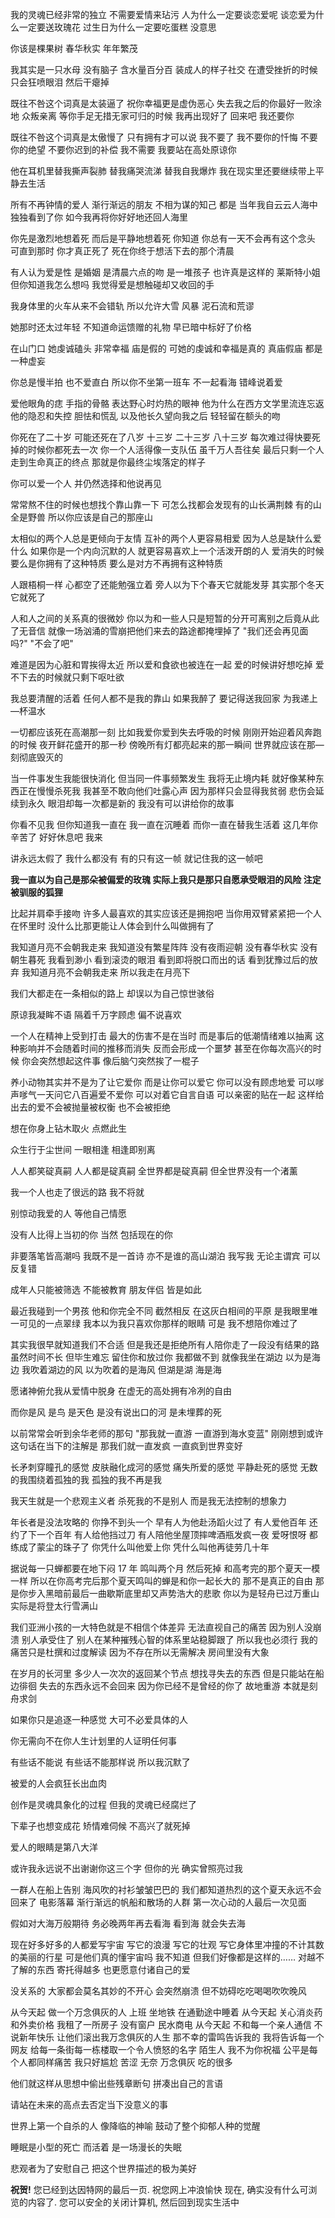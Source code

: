我的灵魂已经非常的独立
不需要爱情来玷污
人为什么一定要谈恋爱呢
谈恋爱为什么一定要送玫瑰花
过生日为什么一定要吃蛋糕
没意思

你该是棵果树 春华秋实 年年繁茂

我其实是一只水母
没有脑子 含水量百分百 装成人的样子社交
在遭受挫折的时候只会狂喷眼泪 然后干瘪掉

既往不咎这个词真是太装逼了
祝你幸福更是虚伪恶心
失去我之后的你最好一败涂地 众叛亲离
等你手足无措无家可归的时候 我再出现好了
回来吧 我还要你

既往不咎这个词真是太傲慢了
只有拥有才可以说 我不要了
我不要你的忏悔 不要你的绝望 不要你迟到的补偿 我不需要
我要站在高处原谅你

他在耳机里替我撕声裂肺 替我痛哭流涕 替我自我爆炸
我在现实里还要继续带上平静去生活

所有不再钟情的爱人
渐行渐远的朋友
不相为谋的知己
都是
当年我自云云人海中独独看到了你
如今我再将你好好地还回人海里

你先是激烈地想着死 而后是平静地想着死
你知道 你总有一天不会再有这个念头
可直到那时 你才真正死了
死在你终于想活下去的那个清晨

有人认为爱是性 是婚姻 是清晨六点的吻 是一堆孩子
也许真是这样的 莱斯特小姐
但你知道我怎么想吗
我觉得爱是想触碰却又收回的手

我身体里的火车从来不会错轨
所以允许大雪 风暴 泥石流和荒谬

她那时还太过年轻
不知道命运馈赠的礼物
早已暗中标好了价格

在山门口 她虔诚磕头 非常幸福
庙是假的 可她的虔诚和幸福是真的
真庙假庙 都是一种虚妄

你总是慢半拍 也不爱直白
所以你不坐第一班车 不一起看海
错峰说着爱

爱他眼角的痣 手指的骨骼 表达野心时灼热的眼神
他为什么在西方文学里流连忘返
他的隐忍和失控 胆怯和慌乱
以及他长久望向我之后
轻轻留在额头的吻

你死在了二十岁
可能还死在了八岁 十三岁 二十三岁 八十三岁
每次难过得快要死掉的时候你都死去一次
你一个人活得像一支队伍 虽千万人吾往矣
最后只剩一个人走到生命真正的终点
那就是你最终尘埃落定的样子

你可以爱一个人 并仍然选择和他说再见

常常熬不住的时候也想找个靠山靠一下
可怎么找都会发现有的山长满荆棘 有的山全是野兽
所以你应该是自己的那座山

太相似的两个人总是更倾向于友情
互补的两个人更容易相爱
因为人总是缺什么爱什么
如果你是一个内向沉默的人
就更容易喜欢上一个活泼开朗的人
爱消失的时候
要么是你拥有了这种特质
要么是对方不再拥有这种特质

人跟梧桐一样
心都空了还能勉强立着
旁人以为下个春天它就能发芽
其实那个冬天它就死了

人和人之间的关系真的很微妙
你以为和一些人只是短暂的分开可离别之后竟从此了无音信
就像一场汹涌的雪崩把他们来去的路途都掩埋掉了
"我们还会再见面吗?"
"不会了吧"

难道是因为心脏和胃挨得太近 所以爱和食欲也被连在一起
爱的时候讲好想吃掉 爱不下去的时候就只剩下呕吐欲

我总要清醒的活着 任何人都不是我的靠山
如果我醉了 要记得送我回家 为我递上—杯温水

一切都应该死在高潮那一刻
比如我爱你爱到失去呼吸的时候 刚刚开始迎着风奔跑的时候
夜开鲜花盛开的那一秒 傍晚所有灯都亮起来的那一瞬间
世界就应该在那—刻彻底毁灭的

当一件事发生我能很快消化
但当同一件事频繁发生 我将无止境内耗
就好像某种东西正在慢慢杀死我
我甚至不敢向他们吐露心声 因为那样只会显得我贫弱
悲伤会延续到永久 眼泪却每一次都是新的
我没有可以讲给你的故事

你看不见我 但你知道我一直在
我一直在沉睡着 而你一直在替我生活着
这几年你辛苦了
好好休息吧 我来

讲永远太假了 我什么都没有
有的只有这一帧 就记住我的这一帧吧

**我一直以为自己是那朵被偏爱的玫瑰
实际上我只是那只自愿承受眼泪的风险 注定被驯服的狐狸**

比起并肩牵手接吻
许多人最喜欢的其实应该还是拥抱吧
当你用双臂紧紧把一个人在怀里时
没什么比那更能让人体会到什么叫做拥有了

我知道月亮不会朝我走来 我知道没有繁星阵阵
没有夜雨迎朝 没有春华秋实 没有朝生暮死
我看到渺小 看到滚烫的眼泪 看到即将脱口而出的话 看到犹豫过后的放弃
我知道月亮不会朝我走来
所以我走在月亮下

我们大都走在一条相似的路上
却误以为自己惊世骇俗

原谅我凝眸不语
隔着千万字顾虑
偏不说喜欢

一个人在精神上受到打击
最大的伤害不是在当时
而是事后的低潮情绪难以抽离
这种影响并不会随着时间的推移而消失
反而会形成一个噩梦
甚至在你每次高兴的时候
你会突然想起这件事
像后脑勺突然挨了一棍子

养小动物其实并不是为了让它爱你
而是让你可以爱它
你可以没有顾虑地爱 可以嗲声嗲气一天问它八百遍爱不爱你
可以对着它自言自语 可以亲密的贴在一起
这样给出去的爱不会被抛量被权衡 也不会被拒绝

想在你身上钻木取火 点燃此生

众生行于尘世间
一眼相逢 相逢即别离

人人都笑碇真嗣 人人都是碇真嗣
全世界都是碇真嗣 但全世界没有一个渚薰

我一个人也走了很远的路 我不将就

别惊动我爱的人
等他自己情愿

没有人比得上当初的你
当然 包括现在的你

非要落笔皆高潮吗
我既不是一首诗 亦不是谁的高山湖泊
我写我 无论主谓宾 可以反复错

成年人只能被筛选 不能被教育
朋友伴侣 皆是如此

最近我碰到一个男孩 他和你完全不同 截然相反
在这灰白相间的平原
是我眼里唯一可见的一点翠绿
我本以为我只喜欢你那样的眼睛
可是 我不想陪你难过了

其实我很早就知道我们不合适
但是我还是拒绝所有人陪你走了一段没有结果的路
虽然时间不长 但毕生难忘
留住你和放过你 我都做不到
就像我坐在湖边 以为是海边
我吹着湖边的风 以为吹着的是海风
但湖是湖 海是海

愿诸神俯允我从爱情中脱身
在虚无的高处拥有冷冽的自由

而你是风 是鸟 是天色 是没有说出口的河
是未埋葬的死

以前常常会听到余华老师的那句
"那我就一直游 一直游到海水变蓝"
刚刚想到或许这句话在当下的注解是
那我们就一直发疯 一直疯到世界变好

长矛刺穿瞳孔的感觉
皮肤融化成河的感觉
痛失所爱的感觉
平静赴死的感觉
无数的我围绕着孤独的我
孤独的我不再是我

我天生就是一个悲观主义者
杀死我的不是别人 而是我无法控制的想象力

年长者是没法攻略的 你挣不到头一个
早有人为他赴汤蹈火过了
有人爱他百年 还约了下一个百年
有人给他挡过刀 有人陪他坐屋顶摔啤酒瓶发疯一夜
爱呀恨呀 都练成了蒙尘的珠子了
你凭什么叫他爱上你 凭什么叫他再徒劳几十年

据说每一只蝉都要在地下闷 17 年 鸣叫两个月 然后死掉
和高考完的那个夏天一模一样
所以在你高考完后那个夏天鸣叫的蝉是和你一起长大的
那不是真正的自由
那是你步入黑暗前最后一曲歇斯底里却又声势浩大的悲歌
你以为是轻舟已过万重山
实际是将登太行雪满山

我们亚洲小孩的一大特色就是不相信个体差异 无法直视自己的痛苦
因为别人没崩溃 别人承受住了 别人在某种摧残心智的体系里站稳脚跟了
所以我也必须行 我的痛苦只是杜撰和过度解读
因为不存在所以无需解决 房间里没有大象

在岁月的长河里 多少人一次次的返回某个节点 想找寻失去的东西
但是只能站在船边徘徊
失去的东西永远不会回来
因为你已经不是曾经的你了
故地重游 本就是刻舟求剑

如果你只是追逐一种感觉
大可不必爱具体的人

你无需向不在你人生计划里的人证明任何事

有些话不能说
有些话不能那样说
所以我沉默了

被爱的人会疯狂长出血肉

创作是灵魂具象化的过程
但我的灵魂已经腐烂了

下辈子也想变成花
矫情难伺候
不高兴了就死掉

爱人的眼睛是第八大洋

或许我永远说不出谢谢你这三个字
但你的光 确实曾照亮过我

一群人在船上告别 海风吹的衬衫皱皱巴巴的
我们都知道热烈的这个夏天永远不会回来了
电影落幕 渐行渐远的帆船和散场的人群
第一次心动的人最后一次见面

假如对大海万般期待
务必晚两年再去看海
看到海 就会失去海

现在好多好多的人都爱写宇宙
写它的浪漫 写它的壮观 写它身体里冲撞的不计其数的美丽的行星
可是他们真的懂宇宙吗
我不知道 但我们好像都是这样的……
对越不了解的东西 寄托得越多 也更愿意付诸自己的爱

没关系的
大家都会莫名其妙的不开心 会突然崩溃
但不妨碍吃吃喝喝吹吹晚风

从今天起 做一个万念俱灰的人
上班 坐地铁 在通勤途中睡着
从今天起 关心消炎药和外卖价格
我租了一所房子 没有窗户 民水商电
从今天起 不和每一个亲人通信
不说新年快乐 让他们滚出我万念俱灰的人生
那不幸的雷鸣告诉我的
我将告诉每一个网友
给每一条街每一栋楼取一个令人愤怒的名字
陌生人 我不为你祝福
公平是每个人都同样痛苦
我只好尴尬 苦涩 无奈 万念俱灰 吃的很多

他们就这样从思想中偷出些残章断句 拼凑出自己的言语

请站在未来的高点去否定当下没意义的事

世界上第一个自杀的人
像降临的神喻
鼓动了整个抑郁人种的觉醒

睡眠是小型的死亡
而活着 是一场漫长的失眠

悲观者为了安慰自己
把这个世界描述的极为美好

**祝贺!**
您已经到达因特网的最后一页. 祝您网上冲浪愉快
现在, 确实没有什么可浏览的内容了. 您可以安全的关闭计算机, 然后回到现实生活中
